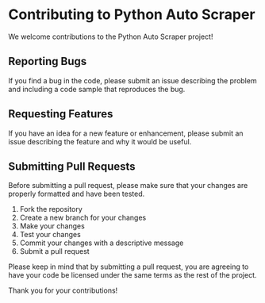 # Contributing to Python Auto Scraper

We welcome contributions to the Python Auto Scraper project! 

## Reporting Bugs

If you find a bug in the code, please submit an issue describing the problem and including a code sample that reproduces the bug.

## Requesting Features

If you have an idea for a new feature or enhancement, please submit an issue describing the feature and why it would be useful.

## Submitting Pull Requests

Before submitting a pull request, please make sure that your changes are properly formatted and have been tested.

1. Fork the repository
2. Create a new branch for your changes
3. Make your changes
4. Test your changes
5. Commit your changes with a descriptive message
6. Submit a pull request

Please keep in mind that by submitting a pull request, you are agreeing to have your code be licensed under the same terms as the rest of the project.

Thank you for your contributions!

